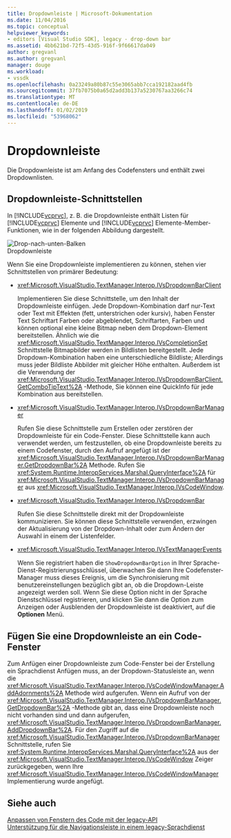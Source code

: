 ```yaml
---
title: Dropdownleiste | Microsoft-Dokumentation
ms.date: 11/04/2016
ms.topic: conceptual
helpviewer_keywords:
- editors [Visual Studio SDK], legacy - drop-down bar
ms.assetid: 4bb621bd-72f5-43d5-916f-9f66617da049
author: gregvanl
ms.author: gregvanl
manager: douge
ms.workload:
- vssdk
ms.openlocfilehash: 0a23249a80b87c55e3065abb7cca192182aad4fb
ms.sourcegitcommit: 37fb7075b0a65d2add3b137a5230767aa3266c74
ms.translationtype: MT
ms.contentlocale: de-DE
ms.lasthandoff: 01/02/2019
ms.locfileid: "53968062"
---
```

# <a name="drop-down-bar"></a>Dropdownleiste
Die Dropdownleiste ist am Anfang des Codefensters und enthält zwei Dropdownlisten.  
  
## <a name="drop-down-bar-interfaces"></a>Dropdownleiste-Schnittstellen  
 In [!INCLUDE[vcprvc](../code-quality/includes/vcprvc_md.md)], z. B. die Dropdownleiste enthält Listen für [!INCLUDE[vcprvc](../code-quality/includes/vcprvc_md.md)] Elemente und [!INCLUDE[vcprvc](../code-quality/includes/vcprvc_md.md)] Elemente-Member-Funktionen, wie in der folgenden Abbildung dargestellt.  
  
 ![Drop&#45;nach-unten-Balken](../extensibility/media/vsdropdown_bar.gif "VsDropdown_bar")  
Dropdownleiste  
  
 Wenn Sie eine Dropdownleiste implementieren zu können, stehen vier Schnittstellen von primärer Bedeutung:  
  
-   <xref:Microsoft.VisualStudio.TextManager.Interop.IVsDropdownBarClient>  
  
     Implementieren Sie diese Schnittstelle, um den Inhalt der Dropdownleiste einfügen. Jede Dropdown-Kombination darf nur-Text oder Text mit Effekten (fett, unterstrichen oder kursiv), haben Fenster Text Schriftart Farben oder abgeblendet, Schriftarten, Farben und können optional eine kleine Bitmap neben dem Dropdown-Element bereitstellen. Ähnlich wie die <xref:Microsoft.VisualStudio.TextManager.Interop.IVsCompletionSet> Schnittstelle Bitmapbilder werden in Bildlisten bereitgestellt. Jede Dropdown-Kombination haben eine unterschiedliche Bildliste; Allerdings muss jeder Bildliste Abbilder mit gleicher Höhe enthalten. Außerdem ist die Verwendung der <xref:Microsoft.VisualStudio.TextManager.Interop.IVsDropdownBarClient.GetComboTipText%2A> -Methode, Sie können eine QuickInfo für jede Kombination aus bereitstellen.  
  
-   <xref:Microsoft.VisualStudio.TextManager.Interop.IVsDropdownBarManager>  
  
     Rufen Sie diese Schnittstelle zum Erstellen oder zerstören der Dropdownleiste für ein Code-Fenster. Diese Schnittstelle kann auch verwendet werden, um festzustellen, ob eine Dropdownleiste bereits zu einem Codefenster, durch den Aufruf angefügt ist der <xref:Microsoft.VisualStudio.TextManager.Interop.IVsDropdownBarManager.GetDropdownBar%2A> Methode. Rufen Sie <xref:System.Runtime.InteropServices.Marshal.QueryInterface%2A> für <xref:Microsoft.VisualStudio.TextManager.Interop.IVsDropdownBarManager> aus <xref:Microsoft.VisualStudio.TextManager.Interop.IVsCodeWindow>.  
  
-   <xref:Microsoft.VisualStudio.TextManager.Interop.IVsDropdownBar>  
  
     Rufen Sie diese Schnittstelle direkt mit der Dropdownleiste kommunizieren. Sie können diese Schnittstelle verwenden, erzwingen der Aktualisierung von der Dropdown-Inhalt oder zum Ändern der Auswahl in einem der Listenfelder.  
  
-   <xref:Microsoft.VisualStudio.TextManager.Interop.IVsTextManagerEvents>  
  
     Wenn Sie registriert haben die `ShowDropdownBarOption` in Ihrer Sprache-Dienst-Registrierungsschlüssel, überwachen Sie dann Ihre Codefenster-Manager muss dieses Ereignis, um die Synchronisierung mit benutzereinstellungen bezüglich gibt an, ob die Dropdown-Leiste angezeigt werden soll. Wenn Sie diese Option nicht in der Sprache Dienstschlüssel registrieren, und klicken Sie dann die Option zum Anzeigen oder Ausblenden der Dropdownleiste ist deaktiviert, auf die **Optionen** Menü.  
  
## <a name="attach-a-drop-down-bar-to-a-code-window"></a>Fügen Sie eine Dropdownleiste an ein Code-Fenster  
 Zum Anfügen einer Dropdownleiste zum Code-Fenster bei der Erstellung ein Sprachdienst Anfügen muss, an der Dropdown-Statusleiste an, wenn die <xref:Microsoft.VisualStudio.TextManager.Interop.IVsCodeWindowManager.AddAdornments%2A> Methode wird aufgerufen. Wenn ein Aufruf von der <xref:Microsoft.VisualStudio.TextManager.Interop.IVsDropdownBarManager.GetDropdownBar%2A> -Methode gibt an, dass eine Dropdownleiste noch nicht vorhanden sind und dann aufgerufen, <xref:Microsoft.VisualStudio.TextManager.Interop.IVsDropdownBarManager.AddDropdownBar%2A>. Für den Zugriff auf die <xref:Microsoft.VisualStudio.TextManager.Interop.IVsDropdownBarManager> Schnittstelle, rufen Sie <xref:System.Runtime.InteropServices.Marshal.QueryInterface%2A> aus der <xref:Microsoft.VisualStudio.TextManager.Interop.IVsCodeWindow> Zeiger zurückgegeben, wenn Ihre <xref:Microsoft.VisualStudio.TextManager.Interop.IVsCodeWindowManager> Implementierung wurde angefügt.  
  
## <a name="see-also"></a>Siehe auch  
 [Anpassen von Fenstern des Code mit der legacy-API](../extensibility/customizing-code-windows-by-using-the-legacy-api.md)   
 [Unterstützung für die Navigationsleiste in einem legacy-Sprachdienst](../extensibility/internals/support-for-the-navigation-bar-in-a-legacy-language-service.md)